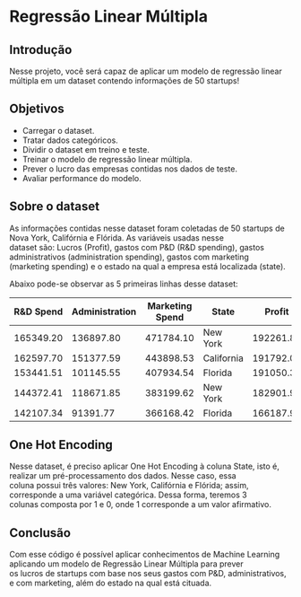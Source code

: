 # Regressão Linear Múltipla

## Introdução
Nesse projeto, você será capaz de aplicar um modelo de regressão linear múltipla em um dataset contendo informações de 50 startups!

## Objetivos
- Carregar o dataset.
- Tratar dados categóricos.
- Dividir o dataset em treino e teste.
- Treinar o modelo de regressão linear múltipla.
- Prever o lucro das empresas contidas nos dados de teste.
- Avaliar performance do modelo.

## Sobre o dataset
As informações contidas nesse dataset foram coletadas de 50 startups de Nova York, Califórnia e Flórida. As variáveis usadas nesse   
dataset são: Lucros (Profit), gastos com P&D (R&D spending), gastos administrativos (administration spending), gastos com marketing  
(marketing spending) e o estado na qual a empresa está localizada (state).

Abaixo pode-se observar as 5 primeiras linhas desse dataset:

|R&D Spend| Administration| Marketing Spend| State| Profit|
|---| ---| ---| ---| ---| 
|165349.20|136897.80|471784.10|New York   |192261.83|
|162597.70|151377.59|443898.53|California |191792.06|
|153441.51|101145.55|407934.54|Florida    |191050.39|
|144372.41|118671.85|383199.62|New York   |182901.99|
|142107.34|91391.77 |366168.42|Florida    |166187.94|

## One Hot Encoding

Nesse dataset, é preciso aplicar One Hot Encoding à coluna State, isto é, realizar um pré-processamento dos dados. Nesse caso, essa  
coluna possui três valores: New York, Califórnia e Flórida; assim, corresponde a uma variável categórica. Dessa forma, teremos 3   
colunas composta por 1 e 0, onde 1 corresponde a um valor afirmativo.

## Conclusão
Com esse código é possível aplicar conhecimentos de Machine Learning aplicando um modelo de Regressão Linear Múltipla para prever  
os lucros de startups com base nos seus gastos com P&D, administrativos, e com marketing, além do estado na qual está cituada.

